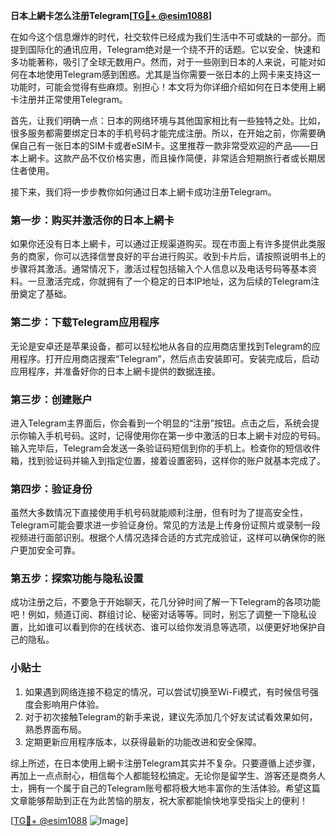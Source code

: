 **日本上網卡怎么注册Telegram[[TG💪+ @esim1088](https://t.me/s/esim1088)]**

在如今这个信息爆炸的时代，社交软件已经成为我们生活中不可或缺的一部分。而提到国际化的通讯应用，Telegram绝对是一个绕不开的话题。它以安全、快速和多功能著称，吸引了全球无数用户。然而，对于一些刚到日本的人来说，可能对如何在本地使用Telegram感到困惑。尤其是当你需要一张日本的上网卡来支持这一功能时，可能会觉得有些麻烦。别担心！本文将为你详细介绍如何在日本使用上網卡注册并正常使用Telegram。

首先，让我们明确一点：日本的网络环境与其他国家相比有一些独特之处。比如，很多服务都需要绑定日本的手机号码才能完成注册。所以，在开始之前，你需要确保自己有一张日本的SIM卡或者eSIM卡。这里推荐一款非常受欢迎的产品——日本上網卡。这款产品不仅价格实惠，而且操作简便，非常适合短期旅行者或长期居住者使用。

接下来，我们将一步步教你如何通过日本上網卡成功注册Telegram。

### 第一步：购买并激活你的日本上網卡

如果你还没有日本上網卡，可以通过正规渠道购买。现在市面上有许多提供此类服务的商家，你可以选择信誉良好的平台进行购买。收到卡片后，请按照说明书上的步骤将其激活。通常情况下，激活过程包括输入个人信息以及电话号码等基本资料。一旦激活完成，你就拥有了一个稳定的日本IP地址，这为后续的Telegram注册奠定了基础。

### 第二步：下载Telegram应用程序

无论是安卓还是苹果设备，都可以轻松地从各自的应用商店里找到Telegram的应用程序。打开应用商店搜索“Telegram”，然后点击安装即可。安装完成后，启动应用程序，并准备好你的日本上網卡提供的数据连接。

### 第三步：创建账户

进入Telegram主界面后，你会看到一个明显的“注册”按钮。点击之后，系统会提示你输入手机号码。这时，记得使用你在第一步中激活的日本上網卡对应的号码。输入完毕后，Telegram会发送一条验证码短信到你的手机上。检查你的短信收件箱，找到验证码并输入到指定位置，接着设置密码，这样你的账户就基本完成了。

### 第四步：验证身份

虽然大多数情况下直接使用手机号码就能顺利注册，但有时为了提高安全性，Telegram可能会要求进一步验证身份。常见的方法是上传身份证照片或录制一段视频进行面部识别。根据个人情况选择合适的方式完成验证，这样可以确保你的账户更加安全可靠。

### 第五步：探索功能与隐私设置

成功注册之后，不要急于开始聊天，花几分钟时间了解一下Telegram的各项功能吧！例如，频道订阅、群组讨论、秘密对话等等。同时，别忘了调整一下隐私设置，比如谁可以看到你的在线状态、谁可以给你发消息等选项，以便更好地保护自己的隐私。

### 小贴士

1. 如果遇到网络连接不稳定的情况，可以尝试切换至Wi-Fi模式，有时候信号强度会影响用户体验。
2. 对于初次接触Telegram的新手来说，建议先添加几个好友试试看效果如何，熟悉界面布局。
3. 定期更新应用程序版本，以获得最新的功能改进和安全保障。

综上所述，在日本使用上網卡注册Telegram其实并不复杂。只要遵循上述步骤，再加上一点点耐心，相信每个人都能轻松搞定。无论你是留学生、游客还是商务人士，拥有一个属于自己的Telegram账号都将极大地丰富你的生活体验。希望这篇文章能够帮助到正在为此苦恼的朋友，祝大家都能愉快地享受指尖上的便利！

[[TG💪+ @esim1088](https://t.me/s/esim1088) ![Image](https://i.postimg.cc/4NQfJmqS/Snipaste-2025-05-13-00-14-12.png)]